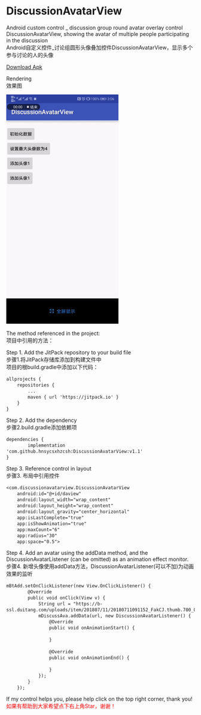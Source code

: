 # DiscussionAvatarView
Android custom control _ discussion group round avatar overlay control DiscussionAvatarView, showing the avatar of multiple people participating in the discussion</br>
Android自定义控件_讨论组圆形头像叠加控件DiscussionAvatarView，显示多个参与讨论的人的头像

<a href="https://github.com/hnsycsxhzcsh/DiscussionAvatarView/blob/master/mysrc/discussionavatar.apk">Download Apk</a>

Rendering</br>
效果图

<img src="https://github.com/hnsycsxhzcsh/DiscussionAvatarView/blob/master/mysrc/discussionavatar.gif" width="300" height="612">

The method referenced in the project:</br>
项目中引用的方法：

Step 1. Add the JitPack repository to your build file</br>
步骤1.将JitPack存储库添加到构建文件中</br>
项目的根build.gradle中添加以下代码：

	allprojects {
		repositories {
			...
			maven { url 'https://jitpack.io' }
		}
	}

Step 2. Add the dependency</br>
步骤2.build.gradle添加依赖项

	dependencies {
	        implementation 'com.github.hnsycsxhzcsh:DiscussionAvatarView:v1.1'
	}

Step 3. Reference control in layout</br>
步骤3. 布局中引用控件

    <com.discussionavatarview.DiscussionAvatarView
        android:id="@+id/daview"
        android:layout_width="wrap_content"
        android:layout_height="wrap_content"
        android:layout_gravity="center_horizontal"
        app:isLastComplete="true"
        app:isShowAnimation="true"
        app:maxCount="6"
        app:radius="30"
        app:space="0.5">

Step 4. Add an avatar using the addData method, and the DiscussionAvatarListener (can be omitted) as an animation effect monitor.</br>
步骤4. 新增头像使用addData方法，DiscussionAvatarListener(可以不加)为动画效果的监听

    mBtAdd.setOnClickListener(new View.OnClickListener() {
            @Override
            public void onClick(View v) {
                String url = "https://b-ssl.duitang.com/uploads/item/201807/11/20180711091152_FakCJ.thumb.700_0.jpeg";
                mDiscussAva.addData(url, new DiscussionAvatarListener() {
                    @Override
                    public void onAnimationStart() {

                    }

                    @Override
                    public void onAnimationEnd() {

                    }
                });
            }
        });

If my control helps you, please help click on the top right corner, thank you!</br>
<font color="#FF0000">如果有帮助到大家希望点下右上角Star，谢谢！</font>
